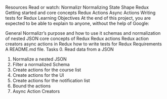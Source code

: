 Resources
Read or watch:
Normalizr
Normalizing State Shape
Redux Getting started and core concepts
Redux Actions
Async Actions
Writing tests for Redux
Learning Objectives
At the end of this project, you are expected to be able to explain to anyone, without the help of Google:

General
Normalizr’s purpose and how to use it
schemas and normalization of nested JSON
core concepts of Redux
Redux actions
Redux action creators
async actions in Redux
how to write tests for Redux
Requirements
A README.md file.
Tasks
 0. Read data from a JSON
 1. Normalize a nested JSON
 2. Filter a normalized Schema
 3. Create actions for the course list
 4. Create actions for the UI
 5. Create actions for the notification list
 6. Bound the actions
 7. Async Action Creators